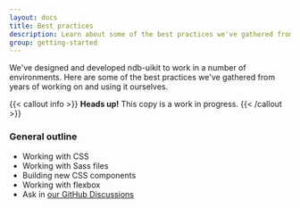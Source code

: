 ```yaml
---
layout: docs
title: Best practices
description: Learn about some of the best practices we've gathered from years of working on and using ndb-uikit.
group: getting-started
---
```


We've designed and developed ndb-uikit to work in a number of environments. Here are some of the best practices we've gathered from years of working on and using it ourselves.

{{< callout info >}}
**Heads up!** This copy is a work in progress.
{{< /callout >}}

### General outline

- Working with CSS
- Working with Sass files
- Building new CSS components
- Working with flexbox
- Ask in [our GitHub Discussions](https://10.0.224.36:8080/twbs/ndb-uikit/discussions)
